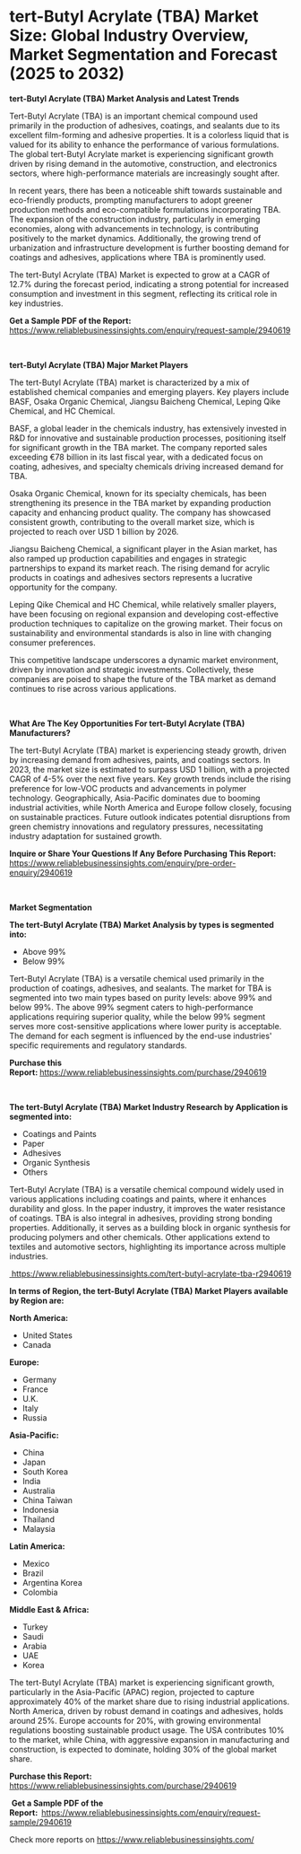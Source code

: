 <p><h1>tert-Butyl Acrylate (TBA) Market Size: Global Industry Overview, Market Segmentation and Forecast (2025 to 2032)</h1></p><p><strong>tert-Butyl Acrylate (TBA) Market Analysis and Latest Trends</strong></p>
<p><p>Tert-Butyl Acrylate (TBA) is an important chemical compound used primarily in the production of adhesives, coatings, and sealants due to its excellent film-forming and adhesive properties. It is a colorless liquid that is valued for its ability to enhance the performance of various formulations. The global tert-Butyl Acrylate market is experiencing significant growth driven by rising demand in the automotive, construction, and electronics sectors, where high-performance materials are increasingly sought after.</p><p>In recent years, there has been a noticeable shift towards sustainable and eco-friendly products, prompting manufacturers to adopt greener production methods and eco-compatible formulations incorporating TBA. The expansion of the construction industry, particularly in emerging economies, along with advancements in technology, is contributing positively to the market dynamics. Additionally, the growing trend of urbanization and infrastructure development is further boosting demand for coatings and adhesives, applications where TBA is prominently used.</p><p>The tert-Butyl Acrylate (TBA) Market is expected to grow at a CAGR of 12.7% during the forecast period, indicating a strong potential for increased consumption and investment in this segment, reflecting its critical role in key industries.</p></p>
<p><strong>Get a Sample PDF of the Report:&nbsp;</strong> <a href="https://www.reliablebusinessinsights.com/enquiry/request-sample/2940619?utm_campaign=2629&utm_medium=2&utm_source=Github&utm_content=ia&utm_term=15032025&utm_id=tert-butyl-acrylate-tba">https://www.reliablebusinessinsights.com/enquiry/request-sample/2940619</a></p>
<p>&nbsp;</p>
<p><strong>tert-Butyl Acrylate (TBA) Major Market Players</strong></p>
<p><p>The tert-Butyl Acrylate (TBA) market is characterized by a mix of established chemical companies and emerging players. Key players include BASF, Osaka Organic Chemical, Jiangsu Baicheng Chemical, Leping Qike Chemical, and HC Chemical. </p><p>BASF, a global leader in the chemicals industry, has extensively invested in R&D for innovative and sustainable production processes, positioning itself for significant growth in the TBA market. The company reported sales exceeding €78 billion in its last fiscal year, with a dedicated focus on coating, adhesives, and specialty chemicals driving increased demand for TBA.</p><p>Osaka Organic Chemical, known for its specialty chemicals, has been strengthening its presence in the TBA market by expanding production capacity and enhancing product quality. The company has showcased consistent growth, contributing to the overall market size, which is projected to reach over USD 1 billion by 2026. </p><p>Jiangsu Baicheng Chemical, a significant player in the Asian market, has also ramped up production capabilities and engages in strategic partnerships to expand its market reach. The rising demand for acrylic products in coatings and adhesives sectors represents a lucrative opportunity for the company. </p><p>Leping Qike Chemical and HC Chemical, while relatively smaller players, have been focusing on regional expansion and developing cost-effective production techniques to capitalize on the growing market. Their focus on sustainability and environmental standards is also in line with changing consumer preferences.</p><p>This competitive landscape underscores a dynamic market environment, driven by innovation and strategic investments. Collectively, these companies are poised to shape the future of the TBA market as demand continues to rise across various applications.</p></p>
<p>&nbsp;</p>
<p><strong>What Are The Key Opportunities For tert-Butyl Acrylate (TBA) Manufacturers?</strong></p>
<p><p>The tert-Butyl Acrylate (TBA) market is experiencing steady growth, driven by increasing demand from adhesives, paints, and coatings sectors. In 2023, the market size is estimated to surpass USD 1 billion, with a projected CAGR of 4-5% over the next five years. Key growth trends include the rising preference for low-VOC products and advancements in polymer technology. Geographically, Asia-Pacific dominates due to booming industrial activities, while North America and Europe follow closely, focusing on sustainable practices. Future outlook indicates potential disruptions from green chemistry innovations and regulatory pressures, necessitating industry adaptation for sustained growth.</p></p>
<p><strong>Inquire or Share Your Questions If Any Before Purchasing This Report:</strong> <a href="https://www.reliablebusinessinsights.com/enquiry/pre-order-enquiry/2940619?utm_campaign=2629&utm_medium=2&utm_source=Github&utm_content=ia&utm_term=15032025&utm_id=tert-butyl-acrylate-tba">https://www.reliablebusinessinsights.com/enquiry/pre-order-enquiry/2940619</a></p>
<p>&nbsp;</p>
<p><strong>Market Segmentation</strong></p>
<p><strong>The tert-Butyl Acrylate (TBA) Market Analysis by types is segmented into:</strong></p>
<p><ul><li>Above 99%</li><li>Below 99%</li></ul></p>
<p><p>Tert-Butyl Acrylate (TBA) is a versatile chemical used primarily in the production of coatings, adhesives, and sealants. The market for TBA is segmented into two main types based on purity levels: above 99% and below 99%. The above 99% segment caters to high-performance applications requiring superior quality, while the below 99% segment serves more cost-sensitive applications where lower purity is acceptable. The demand for each segment is influenced by the end-use industries' specific requirements and regulatory standards.</p></p>
<p><strong>Purchase this Report:&nbsp;</strong><a href="https://www.reliablebusinessinsights.com/purchase/2940619?utm_campaign=2629&utm_medium=2&utm_source=Github&utm_content=ia&utm_term=15032025&utm_id=tert-butyl-acrylate-tba">https://www.reliablebusinessinsights.com/purchase/2940619</a></p>
<p>&nbsp;</p>
<p><strong>The tert-Butyl Acrylate (TBA) Market Industry Research by Application is segmented into:</strong></p>
<p><ul><li>Coatings and Paints</li><li>Paper</li><li>Adhesives</li><li>Organic Synthesis</li><li>Others</li></ul></p>
<p><p>Tert-Butyl Acrylate (TBA) is a versatile chemical compound widely used in various applications including coatings and paints, where it enhances durability and gloss. In the paper industry, it improves the water resistance of coatings. TBA is also integral in adhesives, providing strong bonding properties. Additionally, it serves as a building block in organic synthesis for producing polymers and other chemicals. Other applications extend to textiles and automotive sectors, highlighting its importance across multiple industries.</p></p>
<p><a href="https://www.reliablebusinessinsights.com/tert-butyl-acrylate-tba-r2940619?utm_campaign=2629&utm_medium=2&utm_source=Github&utm_content=ia&utm_term=15032025&utm_id=tert-butyl-acrylate-tba">&nbsp;https://www.reliablebusinessinsights.com/tert-butyl-acrylate-tba-r2940619</a></p>
<p><strong>In terms of Region, the tert-Butyl Acrylate (TBA) Market Players available by Region are:</strong></p>
<p>
    <p> <strong> North America: </strong>
        <ul>
            <li>United States</li>
            <li>Canada</li>
        </ul>
        </p> 
    <p> <strong> Europe: </strong>
        <ul>
            <li>Germany</li>
            <li>France</li>
            <li>U.K.</li>
            <li>Italy</li>
            <li>Russia</li>
        </ul>
        </p> 
    <p> <strong> Asia-Pacific: </strong>
        <ul>
            <li>China</li>
            <li>Japan</li>
            <li>South Korea</li>
            <li>India</li>
            <li>Australia</li>
            <li>China Taiwan</li>
            <li>Indonesia</li>
            <li>Thailand</li>
            <li>Malaysia</li>
        </ul>
        </p> 
    <p> <strong> Latin America: </strong>
        <ul>
            <li>Mexico</li>
            <li>Brazil</li>
            <li>Argentina Korea</li>
            <li>Colombia</li>
        </ul>
        </p> 
    <p> <strong> Middle East & Africa: </strong>
        <ul>
            <li>Turkey</li>
            <li>Saudi</li>
            <li>Arabia</li>
            <li>UAE</li>
            <li>Korea</li>
        </ul>
    </p>
    </p>
<p><p>The tert-Butyl Acrylate (TBA) market is experiencing significant growth, particularly in the Asia-Pacific (APAC) region, projected to capture approximately 40% of the market share due to rising industrial applications. North America, driven by robust demand in coatings and adhesives, holds around 25%. Europe accounts for 20%, with growing environmental regulations boosting sustainable product usage. The USA contributes 10% to the market, while China, with aggressive expansion in manufacturing and construction, is expected to dominate, holding 30% of the global market share.</p></p>
<p><strong>Purchase this Report: </strong><a href="https://www.reliablebusinessinsights.com/purchase/2940619?utm_campaign=2629&utm_medium=2&utm_source=Github&utm_content=ia&utm_term=15032025&utm_id=tert-butyl-acrylate-tba">https://www.reliablebusinessinsights.com/purchase/2940619</a></p>
<p>&nbsp;<strong>Get a Sample PDF of the Report:&nbsp;&nbsp;</strong><a href="https://www.reliablebusinessinsights.com/enquiry/request-sample/2940619?utm_campaign=2629&utm_medium=2&utm_source=Github&utm_content=ia&utm_term=15032025&utm_id=tert-butyl-acrylate-tba">https://www.reliablebusinessinsights.com/enquiry/request-sample/2940619</a></p>
<p><strong></strong></p>
<p>Check more reports on <a href="https://www.reliablebusinessinsights.com/?utm_campaign=2629&utm_medium=2&utm_source=Github&utm_content=ia&utm_term=15032025&utm_id=tert-butyl-acrylate-tba">https://www.reliablebusinessinsights.com/</a></p>